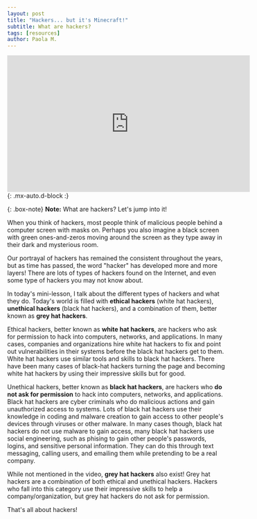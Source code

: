 ```yaml
---
layout: post
title: "Hackers... but it's Minecraft!"
subtitle: What are hackers?
tags: [resources]
author: Paola M.
---
```

<iframe width="560" height="315" src="https://www.youtube.com/embed/PC1OaRjZ4Bo?si=59ZiMg6XOqbXmLTw" title="YouTube video player" frameborder="0" allow="accelerometer; autoplay; clipboard-write; encrypted-media; gyroscope; picture-in-picture; web-share" referrerpolicy="strict-origin-when-cross-origin" allowfullscreen></iframe>{: .mx-auto.d-block :}

{: .box-note}
**Note:** What are hackers? Let's jump into it!

When you think of hackers, most people think of malicious people behind a computer screen with masks on. Perhaps you also imagine a black screen with green ones-and-zeros moving around the screen as they type away in their dark and mysterious room. 

Our portrayal of hackers has remained the consistent throughout the years, but as time has passed, the word "hacker" has developed more and more layers! There are lots of types of hackers found on the Internet, and even some type of hackers you may not know about.

In today's mini-lesson, I talk about the different types of hackers and what they do. Today's world is filled with **ethical hackers** (white hat hackers), **unethical hackers** (black hat hackers), and a combination of them, better known as **grey hat hackers**.

Ethical hackers, better known as **white hat hackers**, are hackers who ask for permission to hack into computers, networks, and applications. In many cases, companies and organizations hire white hat hackers to fix and point out vulnerabilities in their systems before the black hat hackers get to them. White hat hackers use similar tools and skills to black hat hackers. There have been many cases of black-hat hackers turning the page and becoming white hat hackers by using their impressive skills but for good. 

Unethical hackers, better known as **black hat hackers**, are hackers who **do not ask for permission** to hack into computers, networks, and applications. Black hat hackers are cyber criminals who do malicious actions and gain unauthorized access to systems. Lots of black hat hackers use their knowledge in coding and malware creation to gain access to other people's devices through viruses or other malware. In many cases though, black hat hackers do not use malware to gain access, many black hat hackers use social engineering, such as phising to gain other people's passwords, logins, and sensitive personal information. They can do this through text messaging, calling users, and emailing them while pretending to be a real company. 

While not mentioned in the video, **grey hat hackers** also exist! Grey hat hackers are a combination of both ethical and unethical hackers. Hackers who fall into this category use their impressive skills to help a company/organization, but grey hat hackers do not ask for permission.

That's all about hackers!





